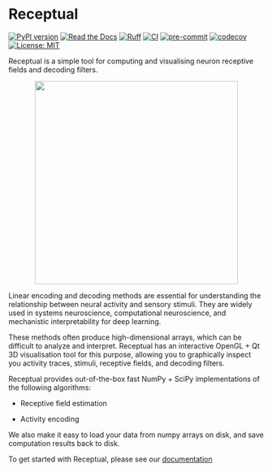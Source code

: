 # Receptual

[![PyPI version](https://img.shields.io/pypi/v/receptual.svg)](https://pypi.org/project/receptual/)
[![Read the Docs](https://readthedocs.org/projects/receptual/badge/?version=latest)](https://receptual.readthedocs.io/)
[![Ruff](https://img.shields.io/endpoint?url=https://raw.githubusercontent.com/astral-sh/ruff/main/assets/badge/v2.json)](https://github.com/astral-sh/ruff)
[![CI](https://github.com/rory-bedford/Receptual/actions/workflows/ci.yml/badge.svg)](https://github.com/rory-bedford/Receptual/actions/workflows/ci.yml)
[![pre-commit](https://img.shields.io/badge/pre--commit-enabled-brightgreen?logo=pre-commit)](https://github.com/pre-commit/pre-commit)
[![codecov](https://codecov.io/gh/rory-bedford/Receptual/graph/badge.svg?token=60S5WLF5PE)](https://codecov.io/gh/rory-bedford/Receptual)
[![License: MIT](https://img.shields.io/badge/License-MIT-yellow.svg)](LICENSE)

Receptual is a simple tool for computing and visualising neuron receptive fields and decoding filters.

<p align="center">
    <img src="assets/receptive_field.gif" width="400">
</p>

Linear encoding and decoding methods are essential for understanding the relationship between neural activity and sensory stimuli. They are widely used in systems neuroscience, computational neuroscience, and mechanistic interpretability for deep learning.

These methods often produce high-dimensional arrays, which can be difficult to analyze and interpret. Receptual has an interactive OpenGL + Qt 3D visualisation tool for this purpose, allowing you to graphically inspect you activity traces, stimuli, receptive fields, and decoding filters.

Receptual provides out-of-the-box fast NumPy + SciPy implementations of the following algorithms:

* Receptive field estimation

* Activity encoding

We also make it easy to load your data from numpy arrays on disk, and save computation results back to disk.

To get started with Receptual, please see our [documentation](https://www.receptual.readthedocs.io/)
